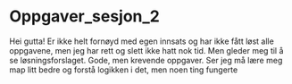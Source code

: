 # Oppgaver_sesjon_2

Hei gutta! Er ikke helt fornøyd med egen innsats og har ikke fått løst alle oppgavene, men jeg har rett og slett ikke hatt nok tid. Men gleder meg til å se løsningsforslaget. Gode, men krevende oppgaver. Ser jeg må lære meg map litt bedre og forstå logikken i det, men noen ting fungerte
